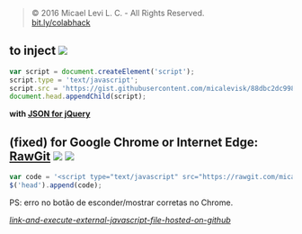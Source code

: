 > © 2016 Micael Levi L. C. - All Rights Reserved. <br>
[bit.ly/colabhack](https://gist.github.com/micalevisk/88dbc2dc998c8a588e73dad579331f6f)

## to inject ![](http://icons.iconarchive.com/icons/carlosjj/mozilla/24/Firefox-icon.png)

``` javascript
var script = document.createElement('script');
script.type = 'text/javascript';
script.src = 'https://gist.githubusercontent.com/micalevisk/88dbc2dc998c8a588e73dad579331f6f/raw/56a9f7ec20e0e8ab5563189ba82a467343f3fa51/questoesColab.js';
document.head.appendChild(script);
```

**with [JSON for jQuery](http://mg.to/2006/01/25/json-for-jquery)**
## (fixed) for Google Chrome or Internet Edge: [RawGit](http://rawgit.com/) ![](http://icons.iconarchive.com/icons/appicns/simplified-app/24/appicns-Chrome-icon.png) ![](http://icons.iconarchive.com/icons/dakirby309/windows-8-metro/24/Web-Browsers-Internet-Explorer-10-Metro-icon.png)

``` javascript
var code = '<script type="text/javascript" src="https://rawgit.com/micalevisk/88dbc2dc998c8a588e73dad579331f6f/raw/56a9f7ec20e0e8ab5563189ba82a467343f3fa51/questoesColab.js"></script>';
$('head').append(code);
```
PS: erro no botão de esconder/mostrar corretas no Chrome.

_[link-and-execute-external-javascript-file-hosted-on-github](http://stackoverflow.com/questions/17341122/link-and-execute-external-javascript-file-hosted-on-github)_

